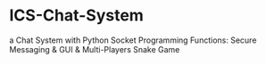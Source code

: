 # ICS-Chat-System
 a Chat System with Python Socket Programming Functions: Secure Messaging & GUI & Multi-Players Snake Game
